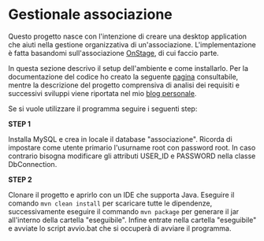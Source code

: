 # Gestionale associazione

Questo progetto nasce con l'intenzione di creare una desktop application che aiuti nella gestione
organizzativa di un'associazione. L'implementazione è fatta basandomi sull'associazione [OnStage](https://www.instagram.com/onstageaps/),
di cui faccio parte.

In questa sezione descrivo il setup dell'ambiente e come installarlo. Per la documentazione del codice ho creato la seguente
[pagina](https://fedcal.github.io/GestionaleAssociazione.github.io/com.gestionaleonstage/module-summary.html) consultabile, mentre la descrizione del progetto comprensiva di analisi dei requisiti e successivi sviluppi
viene riportata nel mio [blog personale](https://www.federicocalo.dev/blog).

Se si vuole utilizzare il programma seguire i seguenti step:

**STEP 1**

Installa MySQL e crea in locale il database "associazione". Ricorda di impostare come utente primario l'usurname root con password root.
In caso contrario bisogna modificare gli attributi USER_ID e PASSWORD nella classe DbConnection.

**STEP 2**

Clonare il progetto e aprirlo con un IDE che supporta Java. Eseguire il comando ```mvn clean install``` per scaricare tutte le 
dipendenze, successivamente eseguire il commando ```mvn package``` per generare il jar all'interno della cartella "eseguibile".
Infine entrate nella cartella "eseguibile" e avviate lo script avvio.bat che si occuperà di avviare il programma.